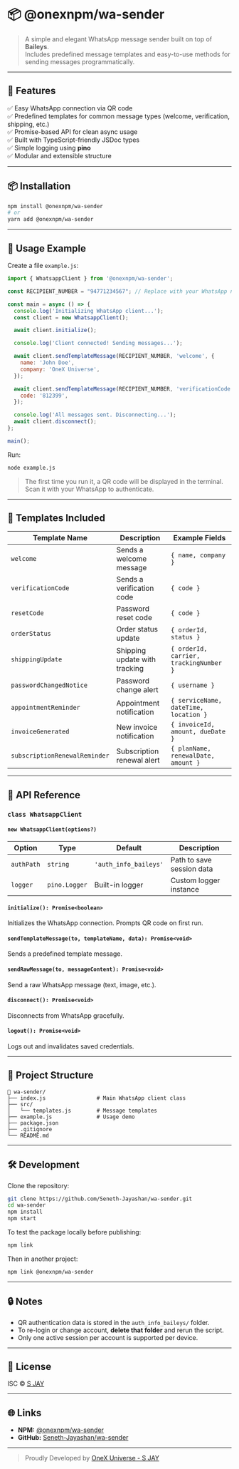 # 📦 @onexnpm/wa-sender

> A simple and elegant WhatsApp message sender built on top of **Baileys**.  
> Includes predefined message templates and easy-to-use methods for sending messages programmatically.

---

## 🚀 Features

✅ Easy WhatsApp connection via QR code  
✅ Predefined templates for common message types (welcome, verification, shipping, etc.)  
✅ Promise-based API for clean async usage  
✅ Built with TypeScript-friendly JSDoc types  
✅ Simple logging using **pino**  
✅ Modular and extensible structure

---

## 📦 Installation

```bash
npm install @onexnpm/wa-sender
# or
yarn add @onexnpm/wa-sender
```

---

## 🧠 Usage Example

Create a file `example.js`:

```js
import { WhatsappClient } from '@onexnpm/wa-sender';

const RECIPIENT_NUMBER = "94771234567"; // Replace with your WhatsApp number

const main = async () => {
  console.log('Initializing WhatsApp client...');
  const client = new WhatsappClient();

  await client.initialize();

  console.log('Client connected! Sending messages...');

  await client.sendTemplateMessage(RECIPIENT_NUMBER, 'welcome', {
    name: 'John Doe',
    company: 'OneX Universe',
  });

  await client.sendTemplateMessage(RECIPIENT_NUMBER, 'verificationCode', {
    code: '812399',
  });

  console.log('All messages sent. Disconnecting...');
  await client.disconnect();
};

main();
```

Run:
```bash
node example.js
```

> The first time you run it, a QR code will be displayed in the terminal.  
> Scan it with your WhatsApp to authenticate.

---

## 🧩 Templates Included

| Template Name | Description | Example Fields |
|----------------|--------------|----------------|
| `welcome` | Sends a welcome message | `{ name, company }` |
| `verificationCode` | Sends a verification code | `{ code }` |
| `resetCode` | Password reset code | `{ code }` |
| `orderStatus` | Order status update | `{ orderId, status }` |
| `shippingUpdate` | Shipping update with tracking | `{ orderId, carrier, trackingNumber }` |
| `passwordChangedNotice` | Password change alert | `{ username }` |
| `appointmentReminder` | Appointment notification | `{ serviceName, dateTime, location }` |
| `invoiceGenerated` | New invoice notification | `{ invoiceId, amount, dueDate }` |
| `subscriptionRenewalReminder` | Subscription renewal alert | `{ planName, renewalDate, amount }` |

---

## 🧰 API Reference

### `class WhatsappClient`

#### `new WhatsappClient(options?)`
| Option | Type | Default | Description |
|--------|------|----------|-------------|
| `authPath` | `string` | `'auth_info_baileys'` | Path to save session data |
| `logger` | `pino.Logger` | Built-in logger | Custom logger instance |

#### `initialize(): Promise<boolean>`
Initializes the WhatsApp connection. Prompts QR code on first run.

#### `sendTemplateMessage(to, templateName, data): Promise<void>`
Sends a predefined template message.

#### `sendRawMessage(to, messageContent): Promise<void>`
Send a raw WhatsApp message (text, image, etc.).

#### `disconnect(): Promise<void>`
Disconnects from WhatsApp gracefully.

#### `logout(): Promise<void>`
Logs out and invalidates saved credentials.

---

## 🧱 Project Structure

```
📁 wa-sender/
├── index.js                # Main WhatsApp client class
├── src/
│   └── templates.js        # Message templates
├── example.js              # Usage demo
├── package.json
├── .gitignore
└── README.md
```

---

## 🛠️ Development

Clone the repository:

```bash
git clone https://github.com/Seneth-Jayashan/wa-sender.git
cd wa-sender
npm install
npm start
```

To test the package locally before publishing:

```bash
npm link
```

Then in another project:

```bash
npm link @onexnpm/wa-sender
```

---

## 🔒 Notes

- QR authentication data is stored in the `auth_info_baileys/` folder.
- To re-login or change account, **delete that folder** and rerun the script.
- Only one active session per account is supported per device.

---

## 📄 License

ISC © [S JAY](https://github.com/Seneth-Jayashan)

---

## 🌐 Links

- **NPM:** [@onexnpm/wa-sender](https://www.npmjs.com/package/@onexnpm/wa-sender)  
- **GitHub:** [Seneth-Jayashan/wa-sender](https://github.com/Seneth-Jayashan/wa-sender)

---

> Proudly Developed by [OneX Universe - S JAY](https://github.com/Seneth-Jayashan)
